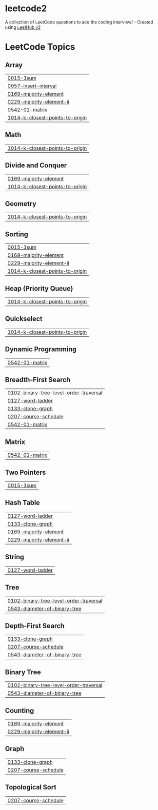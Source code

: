 # leetcode2
A collection of LeetCode questions to ace the coding interview! - Created using [LeetHub v2](https://github.com/arunbhardwaj/LeetHub-2.0)

<!---LeetCode Topics Start-->
# LeetCode Topics
## Array
|  |
| ------- |
| [0015-3sum](https://github.com/spyrux/leetcode2/tree/master/0015-3sum) |
| [0057-insert-interval](https://github.com/spyrux/leetcode2/tree/master/0057-insert-interval) |
| [0169-majority-element](https://github.com/spyrux/leetcode2/tree/master/0169-majority-element) |
| [0229-majority-element-ii](https://github.com/spyrux/leetcode2/tree/master/0229-majority-element-ii) |
| [0542-01-matrix](https://github.com/spyrux/leetcode2/tree/master/0542-01-matrix) |
| [1014-k-closest-points-to-origin](https://github.com/spyrux/leetcode2/tree/master/1014-k-closest-points-to-origin) |
## Math
|  |
| ------- |
| [1014-k-closest-points-to-origin](https://github.com/spyrux/leetcode2/tree/master/1014-k-closest-points-to-origin) |
## Divide and Conquer
|  |
| ------- |
| [0169-majority-element](https://github.com/spyrux/leetcode2/tree/master/0169-majority-element) |
| [1014-k-closest-points-to-origin](https://github.com/spyrux/leetcode2/tree/master/1014-k-closest-points-to-origin) |
## Geometry
|  |
| ------- |
| [1014-k-closest-points-to-origin](https://github.com/spyrux/leetcode2/tree/master/1014-k-closest-points-to-origin) |
## Sorting
|  |
| ------- |
| [0015-3sum](https://github.com/spyrux/leetcode2/tree/master/0015-3sum) |
| [0169-majority-element](https://github.com/spyrux/leetcode2/tree/master/0169-majority-element) |
| [0229-majority-element-ii](https://github.com/spyrux/leetcode2/tree/master/0229-majority-element-ii) |
| [1014-k-closest-points-to-origin](https://github.com/spyrux/leetcode2/tree/master/1014-k-closest-points-to-origin) |
## Heap (Priority Queue)
|  |
| ------- |
| [1014-k-closest-points-to-origin](https://github.com/spyrux/leetcode2/tree/master/1014-k-closest-points-to-origin) |
## Quickselect
|  |
| ------- |
| [1014-k-closest-points-to-origin](https://github.com/spyrux/leetcode2/tree/master/1014-k-closest-points-to-origin) |
## Dynamic Programming
|  |
| ------- |
| [0542-01-matrix](https://github.com/spyrux/leetcode2/tree/master/0542-01-matrix) |
## Breadth-First Search
|  |
| ------- |
| [0102-binary-tree-level-order-traversal](https://github.com/spyrux/leetcode2/tree/master/0102-binary-tree-level-order-traversal) |
| [0127-word-ladder](https://github.com/spyrux/leetcode2/tree/master/0127-word-ladder) |
| [0133-clone-graph](https://github.com/spyrux/leetcode2/tree/master/0133-clone-graph) |
| [0207-course-schedule](https://github.com/spyrux/leetcode2/tree/master/0207-course-schedule) |
| [0542-01-matrix](https://github.com/spyrux/leetcode2/tree/master/0542-01-matrix) |
## Matrix
|  |
| ------- |
| [0542-01-matrix](https://github.com/spyrux/leetcode2/tree/master/0542-01-matrix) |
## Two Pointers
|  |
| ------- |
| [0015-3sum](https://github.com/spyrux/leetcode2/tree/master/0015-3sum) |
## Hash Table
|  |
| ------- |
| [0127-word-ladder](https://github.com/spyrux/leetcode2/tree/master/0127-word-ladder) |
| [0133-clone-graph](https://github.com/spyrux/leetcode2/tree/master/0133-clone-graph) |
| [0169-majority-element](https://github.com/spyrux/leetcode2/tree/master/0169-majority-element) |
| [0229-majority-element-ii](https://github.com/spyrux/leetcode2/tree/master/0229-majority-element-ii) |
## String
|  |
| ------- |
| [0127-word-ladder](https://github.com/spyrux/leetcode2/tree/master/0127-word-ladder) |
## Tree
|  |
| ------- |
| [0102-binary-tree-level-order-traversal](https://github.com/spyrux/leetcode2/tree/master/0102-binary-tree-level-order-traversal) |
| [0543-diameter-of-binary-tree](https://github.com/spyrux/leetcode2/tree/master/0543-diameter-of-binary-tree) |
## Depth-First Search
|  |
| ------- |
| [0133-clone-graph](https://github.com/spyrux/leetcode2/tree/master/0133-clone-graph) |
| [0207-course-schedule](https://github.com/spyrux/leetcode2/tree/master/0207-course-schedule) |
| [0543-diameter-of-binary-tree](https://github.com/spyrux/leetcode2/tree/master/0543-diameter-of-binary-tree) |
## Binary Tree
|  |
| ------- |
| [0102-binary-tree-level-order-traversal](https://github.com/spyrux/leetcode2/tree/master/0102-binary-tree-level-order-traversal) |
| [0543-diameter-of-binary-tree](https://github.com/spyrux/leetcode2/tree/master/0543-diameter-of-binary-tree) |
## Counting
|  |
| ------- |
| [0169-majority-element](https://github.com/spyrux/leetcode2/tree/master/0169-majority-element) |
| [0229-majority-element-ii](https://github.com/spyrux/leetcode2/tree/master/0229-majority-element-ii) |
## Graph
|  |
| ------- |
| [0133-clone-graph](https://github.com/spyrux/leetcode2/tree/master/0133-clone-graph) |
| [0207-course-schedule](https://github.com/spyrux/leetcode2/tree/master/0207-course-schedule) |
## Topological Sort
|  |
| ------- |
| [0207-course-schedule](https://github.com/spyrux/leetcode2/tree/master/0207-course-schedule) |
<!---LeetCode Topics End-->